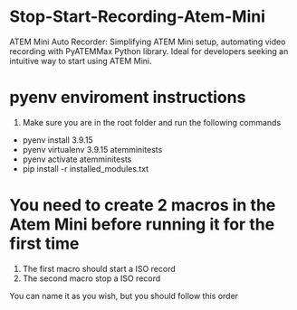 # Stop-Start-Recording-Atem-Mini
ATEM Mini Auto Recorder: Simplifying ATEM Mini setup, automating video recording with PyATEMMax Python library. Ideal for developers seeking an intuitive way to start using ATEM Mini.


# pyenv enviroment instructions
1. Make sure you are in the root folder and run the following commands

- pyenv install 3.9.15
- pyenv virtualenv 3.9.15 atemminitests
- pyenv activate atemminitests
- pip install -r installed_modules.txt

# You need to create 2 macros in the Atem Mini before running it for the first time

1. The first macro should start a ISO record
2. The second macro stop a ISO record

You can name it as you wish, but you should follow this order

